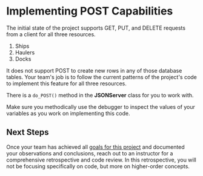 # Implementing POST Capabilities

The initial state of the project supports GET, PUT, and DELETE requests from a client for all three resources.

1. Ships
2. Haulers
3. Docks

It does not support POST to create new rows in any of those database tables. Your team's job is to follow the current patterns of the project's code to implement this feature for all three resources.

There is a `do_POST()` method in the **JSONServer** class for you to work with.

Make sure you methodically use the debugger to inspect the values of your variables as you work on implementing this code.

## Next Steps

Once your team has achieved all [goals for this project](./SS_API_IMPERATIVE_INTRO.md) and documented your observations and conclusions, reach out to an instructor for a comprehensive retrospective and code review. In this retrospective, you will not be focusing specifically on code, but more on higher-order concepts.
